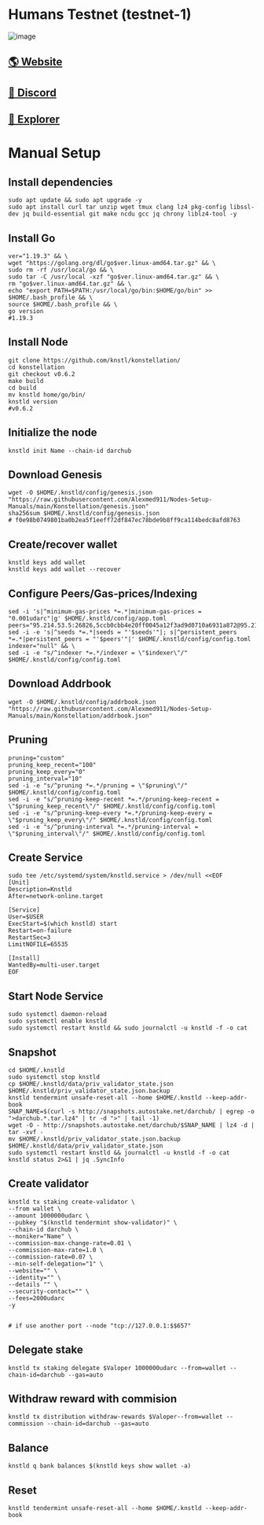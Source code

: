 # Humans Testnet (testnet-1)

![image](https://icodrops.com/wp-content/uploads/2021/11/Humans_cover.png)

## <a href="https://humans.ai/">🌎 Website </a>
## <a href="https://discord.gg/humansdotai">💎 Discord </a>
## <a href="https://explorer.humans.zone/humans-testnet">🚀 Explorer </a>

# Manual Setup

## Install dependencies
```
sudo apt update && sudo apt upgrade -y
sudo apt install curl tar unzip wget tmux clang lz4 pkg-config libssl-dev jq build-essential git make ncdu gcc jq chrony liblz4-tool -y
```
## Install Go
```
ver="1.19.3" && \
wget "https://golang.org/dl/go$ver.linux-amd64.tar.gz" && \
sudo rm -rf /usr/local/go && \
sudo tar -C /usr/local -xzf "go$ver.linux-amd64.tar.gz" && \
rm "go$ver.linux-amd64.tar.gz" && \
echo "export PATH=$PATH:/usr/local/go/bin:$HOME/go/bin" >> $HOME/.bash_profile && \
source $HOME/.bash_profile && \
go version    
#1.19.3
```
## Install Node

```
git clone https://github.com/knstl/konstellation/
cd konstellation
git checkout v0.6.2
make build
cd build
mv knstld home/go/bin/
knstld version
#v0.6.2
```
## Initialize the node
```
knstld init Name --chain-id darchub
```

## Download Genesis
```
wget -O $HOME/.knstld/config/genesis.json "https://raw.githubusercontent.com/Alexmed911/Nodes-Setup-Manuals/main/Konstellation/genesis.json"
sha256sum $HOME/.knstld/config/genesis.json
# f0e98b0749801ba0b2ea5f1eeff72df847ec78bde9b8ff9ca114bedc8afd8763
```
## Create/recover wallet
```
knstld keys add wallet
knstld keys add wallet --recover
```

## Configure Peers/Gas-prices/Indexing
```
sed -i 's|^minimum-gas-prices *=.*|minimum-gas-prices = "0.001udarc"|g' $HOME/.knstld/config/app.toml
peers="95.214.53.5:26826,5ccb0cbb4e20ff0045a12f3ad9d0710a6931a872@95.217.85.254:15612,983316b1b1f3ae6000a4ed14eb10117c8b19b17e@95.217.214.62:26656,90e379b8513f5bc2b7af0bf4fb5221f30b3ba84d@141.95.99.214:13356,0cfc4e96c882286e0714ad6a857db4d8eb1aaf3a@89.58.45.204:36656,aca4b4132fd795309485ba335475d408ebc0cda1@142.132.209.235:13356,5b9afe2bdb0f6876c196a6b10f84b2a9305926ea@135.148.169.198:13356"
sed -i -e 's|^seeds *=.*|seeds = "'$seeds'"|; s|^persistent_peers *=.*|persistent_peers = "'$peers'"|' $HOME/.knstld/config/config.toml
indexer="null" && \
sed -i -e "s/^indexer *=.*/indexer = \"$indexer\"/" $HOME/.knstld/config/config.toml
```
## Download Addrbook
```
wget -O $HOME/.knstld/config/addrbook.json "https://raw.githubusercontent.com/Alexmed911/Nodes-Setup-Manuals/main/Konstellation/addrbook.json"
```
## Pruning
```
pruning="custom"
pruning_keep_recent="100"
pruning_keep_every="0"
pruning_interval="10"
sed -i -e "s/^pruning *=.*/pruning = \"$pruning\"/" $HOME/.knstld/config/config.toml
sed -i -e "s/^pruning-keep-recent *=.*/pruning-keep-recent = \"$pruning_keep_recent\"/" $HOME/.knstld/config/config.toml
sed -i -e "s/^pruning-keep-every *=.*/pruning-keep-every = \"$pruning_keep_every\"/" $HOME/.knstld/config/config.toml
sed -i -e "s/^pruning-interval *=.*/pruning-interval = \"$pruning_interval\"/" $HOME/.knstld/config/config.toml
```
## Create Service
```
sudo tee /etc/systemd/system/knstld.service > /dev/null <<EOF
[Unit]
Description=Knstld 
After=network-online.target

[Service]
User=$USER
ExecStart=$(which knstld) start
Restart=on-failure
RestartSec=3
LimitNOFILE=65535

[Install]
WantedBy=multi-user.target
EOF
```
## Start Node Service
```
sudo systemctl daemon-reload
sudo systemctl enable knstld
sudo systemctl restart knstld && sudo journalctl -u knstld -f -o cat
```
## Snapshot
```
cd $HOME/.knstld
sudo systemctl stop knstld
cp $HOME/.knstld/data/priv_validator_state.json $HOME/.knstld/priv_validator_state.json.backup
knstld tendermint unsafe-reset-all --home $HOME/.knstld --keep-addr-book
SNAP_NAME=$(curl -s http://snapshots.autostake.net/darchub/ | egrep -o ">darchub.*.tar.lz4" | tr -d ">" | tail -1)
wget -O - http://snapshots.autostake.net/darchub/$SNAP_NAME | lz4 -d | tar -xvf -
mv $HOME/.knstld/priv_validator_state.json.backup $HOME/.knstld/data/priv_validator_state.json
sudo systemctl restart knstld && journalctl -u knstld -f -o cat
knstld status 2>&1 | jq .SyncInfo
```
## Create validator
```
knstld tx staking create-validator \
--from wallet \
--amount 1000000udarc \
--pubkey "$(knstld tendermint show-validator)" \
--chain-id darchub \
--moniker="Name" \
--commission-max-change-rate=0.01 \
--commission-max-rate=1.0 \
--commission-rate=0.07 \
--min-self-delegation="1" \
--website="" \
--identity="" \
--details "" \
--security-contact="" \
--fees=2000udarc 
-y

  
# if use another port --node "tcp://127.0.0.1:$$657"
  ``` 
##  Delegate stake
```
knstld tx staking delegate $Valoper 1000000udarc --from=wallet --chain-id=darchub --gas=auto
```
##  Withdraw reward with commision
```
knstld tx distribution withdraw-rewards $Valoper--from=wallet --commission --chain-id=darchub --gas=auto
```
##  Balance
```
knstld q bank balances $(knstld keys show wallet -a)
```
##  Reset
```
knstld tendermint unsafe-reset-all --home $HOME/.knstld --keep-addr-book
